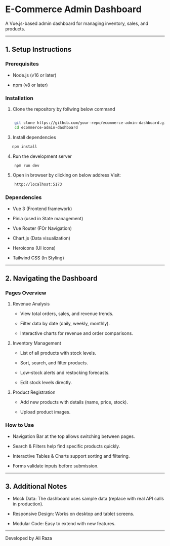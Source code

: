 E-Commerce Admin Dashboard
==========================

A Vue.js-based admin dashboard for managing inventory, sales, and products.

* * * * *

1\. Setup Instructions
----------------------

### Prerequisites

-   Node.js (v16 or later)

-   npm (v8 or later)

### Installation

1.  Clone the repository by follwing below command

```bash

    git clone https://github.com/your-repo/ecommerce-admin-dashboard.git
    cd ecommerce-admin-dashboard
```

3.  Install dependencies

 ```bash
    npm install
```

4.  Run the development server

```bash
    npm run dev
```

5.  Open in browser by clicking on below address
    Visit:
```bash
    http://localhost:5173
```

### Dependencies

-   Vue 3 (Frontend framework)

-   Pinia (used in State management)

-   Vue Router (FOr Navigation)

-   Chart.js (Data visualization)

-   Heroicons (UI icons)

-   Tailwind CSS (In Styling)

* * * * *

2\. Navigating the Dashboard
----------------------------

### Pages Overview

1.  Revenue Analysis

    -   View total orders, sales, and revenue trends.

    -   Filter data by date (daily, weekly, monthly).

    -   Interactive charts for revenue and order comparisons.

2.  Inventory Management

    -   List of all products with stock levels.

    -   Sort, search, and filter products.

    -   Low-stock alerts and restocking forecasts.

    -   Edit stock levels directly.

3.  Product Registration

    -   Add new products with details (name, price, stock).

    -   Upload product images.


### How to Use

-   Navigation Bar at the top allows switching between pages.

-   Search & Filters help find specific products quickly.

-   Interactive Tables & Charts support sorting and filtering.

-   Forms validate inputs before submission.

* * * * *

3\. Additional Notes
--------------------

-   Mock Data: The dashboard uses sample data (replace with real API calls in production).

-   Responsive Design: Works on desktop and tablet screens.

-   Modular Code: Easy to extend with new features.

* * * * *

Developed by Ali Raza

